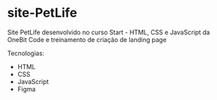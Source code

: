 # site-PetLife

Site PetLife desenvolvido no curso Start - HTML, CSS e JavaScript da OneBit Code e treinamento de criação de landing page

Tecnologias:

- HTML
- CSS
- JavaScript
- Figma

